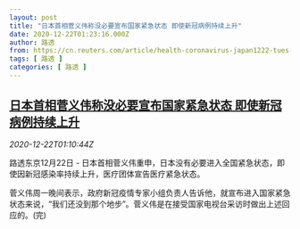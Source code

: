 ```yaml
---
layout: post
title: "日本首相菅义伟称没必要宣布国家紧急状态 即使新冠病例持续上升"
date: 2020-12-22T01:23:16.000Z
author: 路透
from: https://cn.reuters.com/article/health-coronavirus-japan1222-tues-idCNKBS28W03B
tags: [ 路透 ]
categories: [ 路透 ]
---
```

<!--1608600196000-->
[日本首相菅义伟称没必要宣布国家紧急状态 即使新冠病例持续上升](https://cn.reuters.com/article/health-coronavirus-japan1222-tues-idCNKBS28W03B)
------

<div>
<div><i>2020-12-22T01:10:44Z</i></div><p>路透东京12月22日 - 日本首相菅义伟重申，日本没有必要进入全国紧急状态，即使因新冠感染率持续上升，医疗团体宣告医疗紧急状态。</p><p>菅义伟周一晚间表示，政府新冠疫情专家小组负责人告诉他，就宣布进入国家紧急状态来说，“我们还没到那个地步”。菅义伟是在接受国家电视台采访时做出上述回应的。(完)</p>
</div>
